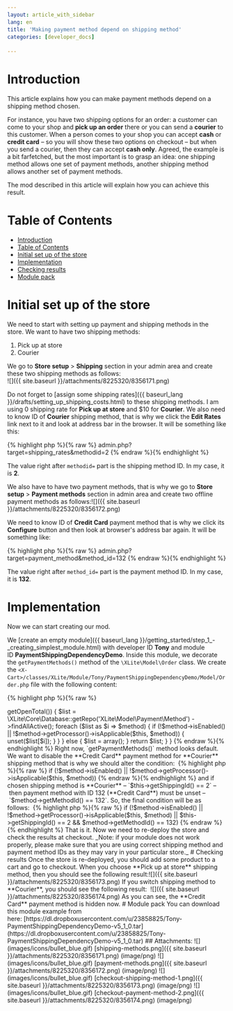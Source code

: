 ```yaml
---
layout: article_with_sidebar
lang: en
title: 'Making payment method depend on shipping method'
categories: [developer_docs]

---
```




# Introduction

This article explains how you can make payment methods depend on a shipping method chosen.

For instance, you have two shipping options for an order: a customer can come to your shop and **pick up an order** there or you can send a **courier** to this customer. When a person comes to your shop you can accept **cash** or **credit card** – so you will show these two options on checkout – but when you send a courier, then they can accept **cash only**. Agreed, the example is a bit farfetched, but the most important is to grasp an idea: one shipping method allows one set of payment methods, another shipping method allows another set of payment methods.

The mod described in this article will explain how you can achieve this result.

# Table of Contents

*   [Introduction](#introduction)
*   [Table of Contents](#table-of-contents)
*   [Initial set up of the store](#initial-set-up-of-the-store)
*   [Implementation](#implementation)
*   [Checking results](#checking-results)
*   [Module pack](#module-pack)

# Initial set up of the store

We need to start with setting up payment and shipping methods in the store. We want to have two shipping methods:

1.  Pick up at store
2.  Courier

We go to **Store setup** > **Shipping** section in your admin area and create these two shipping methods as follows:  
![]({{ site.baseurl }}/attachments/8225320/8356171.png)

Do not forget to [assign some shipping rates]({{ baseurl_lang }}/drafts/setting_up_shipping_costs.html) to these shipping methods. I am using 0 shipping rate for **Pick up at store** and $10 for **Courier**. We also need to know ID of **Courier** shipping method, that is why we click the **Edit Rates** link next to it and look at address bar in the browser. It will be something like this: 

{% highlight php %}{% raw %}
admin.php?target=shipping_rates&methodid=2
{% endraw %}{% endhighlight %}

The value right after `methodid=` part is the shipping method ID. In my case, it is **2**.

We also have to have two payment methods, that is why we go to **Store setup** > **Payment methods** section in admin area and create two offline payment methods as follows:![]({{ site.baseurl }}/attachments/8225320/8356172.png)

We need to know ID of **Credit Card** payment method that is why we click its **Configure** button and then look at browser's address bar again. It will be something like: 

{% highlight php %}{% raw %}
admin.php?target=payment_method&method_id=132
{% endraw %}{% endhighlight %}

The value right after `method_id=` part is the payment method ID. In my case, it is **132**.

# Implementation

Now we can start creating our mod.

We [create an empty module]({{ baseurl_lang }}/getting_started/step_1_-_creating_simplest_module.html) with developer ID **Tony** and module ID **PaymentShippingDependencyDemo**. Inside this module, we decorate the `getPaymentMethods()` method of the `\XLite\Model\Order` class. We create the `<X-Cart>/classes/XLite/Module/Tony/PaymentShippingDependencyDemo/Model/Order.php` file with the following content: 

{% highlight php %}{% raw %}
<?php
// vim: set ts=4 sw=4 sts=4 et:

namespace XLite\Module\Tony\PaymentShippingDependencyDemo\Model;

/**
 * Class represents an order
 */
abstract class Order extends \XLite\Model\Order implements \XLite\Base\IDecorator
{
	public function getPaymentMethods()
    {
        if (0 < $this->getOpenTotal()) {

            $list = \XLite\Core\Database::getRepo('XLite\Model\Payment\Method')
                ->findAllActive();

            foreach ($list as $i => $method) {
                if (!$method->isEnabled() || !$method->getProcessor()->isApplicable($this, $method)) {
                    unset($list[$i]);
                }
            }

        } else {
            $list = array();
        }

        return $list;
    }
}
{% endraw %}{% endhighlight %}

Right now, `getPaymentMethods()` method looks default. We want to disable the **Credit Card** payment method for **Courier** shipping method that is why we should alter the condition: 

{% highlight php %}{% raw %}
if (!$method->isEnabled() || !$method->getProcessor()->isApplicable($this, $method))
{% endraw %}{% endhighlight %}

and if chosen shipping method is **Courier** – `$this->getShippingId() == 2` – then payment method with ID 132 (**Credit Card**) must be unset – `$method->getMethodId() == 132`. So, the final condition will be as follows: 

{% highlight php %}{% raw %}
if (!$method->isEnabled() || !$method->getProcessor()->isApplicable($this, $method) || $this->getShippingId() == 2 && $method->getMethodId() == 132)
{% endraw %}{% endhighlight %}

That is it. Now we need to re-deploy the store and check the results at checkout.

_Note: if your module does not work properly, please make sure that you are using correct shipping method and payment method IDs as they may vary in your particular store._

# Checking results

Once the store is re-deployed, you should add some product to a cart and go to checkout. When you choose **Pick up at store** shipping method, then you should see the following result:![]({{ site.baseurl }}/attachments/8225320/8356173.png)

If you switch shipping method to **Courier**, you should see the following result:  
 ![]({{ site.baseurl }}/attachments/8225320/8356174.png)

As you can see, the **Credit Card** payment method is hidden now.

# Module pack

You can download this module example from here: [https://dl.dropboxusercontent.com/u/23858825/Tony-PaymentShippingDependencyDemo-v5_1_0.tar](https://dl.dropboxusercontent.com/u/23858825/Tony-PaymentShippingDependencyDemo-v5_1_0.tar)

## Attachments:

![](images/icons/bullet_blue.gif) [shipping-methods.png]({{ site.baseurl }}/attachments/8225320/8356171.png) (image/png)  
![](images/icons/bullet_blue.gif) [payment-methods.png]({{ site.baseurl }}/attachments/8225320/8356172.png) (image/png)  
![](images/icons/bullet_blue.gif) [checkout-shipping-method-1.png]({{ site.baseurl }}/attachments/8225320/8356173.png) (image/png)  
![](images/icons/bullet_blue.gif) [checkout-payment-method-2.png]({{ site.baseurl }}/attachments/8225320/8356174.png) (image/png)